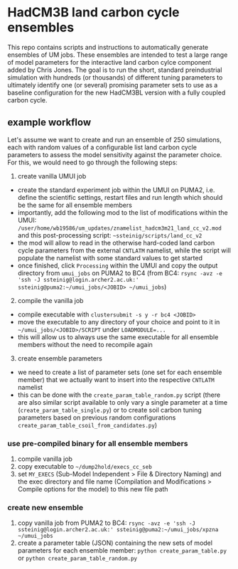 # HadCM3B land carbon cycle ensembles
This repo contains scripts and instructions to automatically generate ensembles of UM jobs. These ensembles are intended to test a large range of model parameters for the interactive land carbon cylce component added by Chris Jones. The goal is to run the short, standard preindustrial simulation with hundreds (or thousands) of different tuning parameters to ultimately identify one (or several) promising parameter sets to use as a baseline configuration for the new HadCM3BL version with a fully coupled carbon cycle. 

## example workflow
Let's assume we want to create and run an ensemble of 250 simulations, each with random values of a configurable list land carbon cycle parameters to assess the model sensitivity against the parameter choice. For this, we would need to go through the following steps:

1. create vanilla UMUI job
- create the standard experiment job within the UMUI on PUMA2, i.e. define the scientific settings, restart files and run length which should be the same for all ensemble members
- importantly, add the following mod to the list of modifications within the UMUI: `/user/home/wb19586/um_updates/znamelist_hadcm3m21_land_cc_v2.mod`
and this post-processing script: `~ssteinig/scripts/land_cc_v2`
- the mod will allow to read in the otherwise hard-coded land carbon cycle parameters from the external `CNTLATM` namelist, while the script will populate the namelist with some standard values to get started 
- once finished, click `Processing` within the UMUI and copy the output directory from `umui_jobs` on PUMA2 to BC4 (from BC4: `rsync -avz -e 'ssh -J ssteinig@login.archer2.ac.uk:' ssteinig@puma2:~/umui_jobs/<JOBID> ~/umui_jobs`)

2. compile the vanilla job
- compile executable with `clustersubmit -s y -r bc4 <JOBID>`
- move the executable to any directory of your choice and point to it in `~/umui_jobs/<JOBID>/SCRIPT` under `LOADMODULE=...`
- this will allow us to always use the same executable for all ensemble members without the need to recompile again

3. create ensemble parameters
- we need to create a list of parameter sets (one set for each ensemble member) that we actually want to insert into the respective `CNTLATM` namelist
- this can be done with the `create_param_table_random.py` script (there are also similar script available to only vary a single parameter at a time (`create_param_table_single.py`) or to create soil carbon tuning parameters based on previous random configurations `create_param_table_csoil_from_candidates.py`)

### use pre-compiled binary for all ensemble members
1. compile vanilla job
2. copy executable to `~/dump2hold/execs_cc_seb`
3. set `MY_EXECS` (Sub-Model Independent > File & Directory Naming) and the exec directory and file name (Compilation and Modifications > Compile options for the model) to this new file path

### create new ensemble
1. copy vanilla job from PUMA2 to BC4:
`rsync -avz -e 'ssh -J ssteinig@login.archer2.ac.uk:' ssteinig@puma2:~/umui_jobs/xpzna ~/umui_jobs`
2. create a parameter table (JSON) containing the new sets of model parameters for each ensemble member:
   `python create_param_table.py` or `python create_param_table_random.py`
